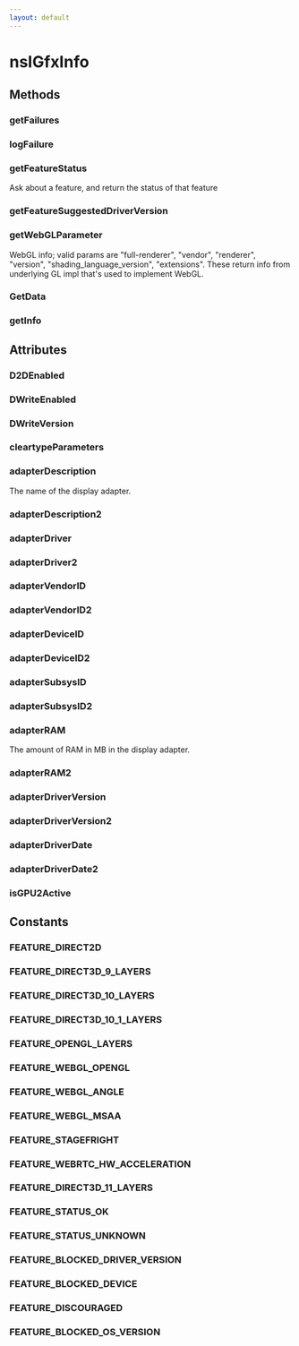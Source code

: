 ```yaml
---
layout: default
---
```


# nsIGfxInfo #

## Methods ##

### getFailures ###

### logFailure ###

### getFeatureStatus ###

Ask about a feature, and return the status of that feature


### getFeatureSuggestedDriverVersion ###

### getWebGLParameter ###

WebGL info; valid params are "full-renderer", "vendor", "renderer", "version",
"shading_language_version", "extensions".  These return info from
underlying GL impl that's used to implement WebGL.


### GetData ###

### getInfo ###

## Attributes ##

### D2DEnabled ###

### DWriteEnabled ###

### DWriteVersion ###

### cleartypeParameters ###

### adapterDescription ###

The name of the display adapter.


### adapterDescription2 ###

### adapterDriver ###

### adapterDriver2 ###

### adapterVendorID ###

### adapterVendorID2 ###

### adapterDeviceID ###

### adapterDeviceID2 ###

### adapterSubsysID ###

### adapterSubsysID2 ###

### adapterRAM ###

The amount of RAM in MB in the display adapter.


### adapterRAM2 ###

### adapterDriverVersion ###

### adapterDriverVersion2 ###

### adapterDriverDate ###

### adapterDriverDate2 ###

### isGPU2Active ###

## Constants ##

### FEATURE_DIRECT2D ###

### FEATURE_DIRECT3D_9_LAYERS ###

### FEATURE_DIRECT3D_10_LAYERS ###

### FEATURE_DIRECT3D_10_1_LAYERS ###

### FEATURE_OPENGL_LAYERS ###

### FEATURE_WEBGL_OPENGL ###

### FEATURE_WEBGL_ANGLE ###

### FEATURE_WEBGL_MSAA ###

### FEATURE_STAGEFRIGHT ###

### FEATURE_WEBRTC_HW_ACCELERATION ###

### FEATURE_DIRECT3D_11_LAYERS ###

### FEATURE_STATUS_OK ###

### FEATURE_STATUS_UNKNOWN ###

### FEATURE_BLOCKED_DRIVER_VERSION ###

### FEATURE_BLOCKED_DEVICE ###

### FEATURE_DISCOURAGED ###

### FEATURE_BLOCKED_OS_VERSION ###

